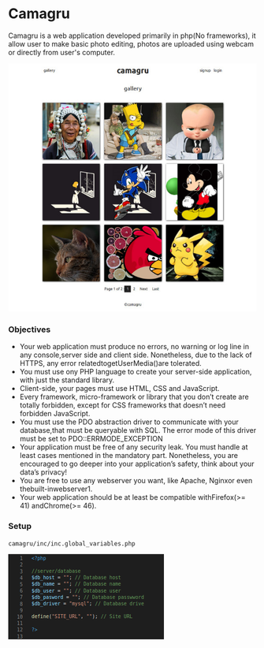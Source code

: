 # Camagru

Camagru is a web application developed primarily in php(No frameworks), it allow  user to make basic photo editing, photos are uploaded using webcam or  directly from user's computer.

![Camagru](https://raw.githubusercontent.com/mnchabeleng/Camagru/master/screenshots/camagru.jpg)

### Objectives

* Your web application must produce no errors, no warning or log line in any console,server side and client side. Nonetheless, due to the lack of HTTPS, any error relatedtogetUserMedia()are tolerated.
* You must use ony PHP language to create your server-side application, with just the standard library.
* Client-side, your pages must use HTML, CSS and JavaScript.
* Every framework, micro-framework or library that you don’t create are totally forbidden, except for CSS frameworks that doesn’t need forbidden JavaScript.
* You must use the PDO abstraction driver to communicate with your database,that must be queryable with SQL. The error mode of this driver must be set to PDO::ERRMODE_EXCEPTION
* Your application must be free of any security leak. You must handle at least cases mentioned in the mandatory part. Nonetheless, you are encouraged to go deeper into your application’s safety, think about your data’s privacy!
* You are free to use any webserver you want, like Apache, Nginxor even thebuilt-inwebserver1.
* Your web application should be at least be compatible withFirefox(>= 41) andChrome(>= 46).

### Setup

```
camagru/inc/inc.global_variables.php
```

![Camagru Setup](https://raw.githubusercontent.com/mnchabeleng/Camagru/master/screenshots/camagru_settings.png)